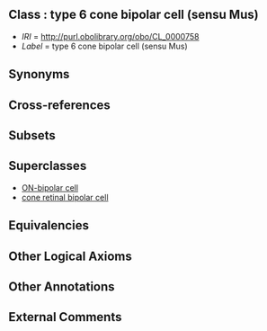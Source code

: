 
## Class : type 6 cone bipolar cell (sensu Mus)

 * *IRI* = http://purl.obolibrary.org/obo/CL_0000758
 * *Label* = type 6 cone bipolar cell (sensu Mus)

## Synonyms


## Cross-references


## Subsets


## Superclasses

 * [ON-bipolar cell](../../CL/49/CL_0000749.md)
 * [cone retinal bipolar cell](../../CL/52/CL_0000752.md)

## Equivalencies


## Other Logical Axioms


## Other Annotations


## External Comments

